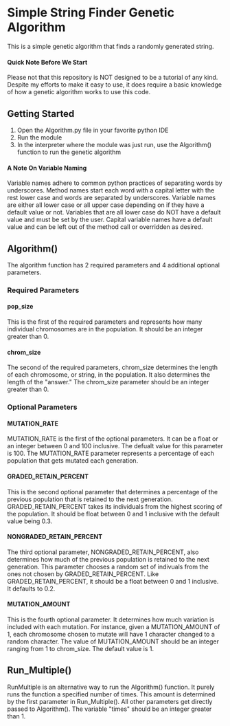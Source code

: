 # Simple String Finder Genetic Algorithm
This is a simple genetic algorithm that finds a randomly generated string.

#### Quick Note Before We Start
Please not that this repository is NOT designed to be a tutorial of any kind. Despite my efforts to make it easy to use, it does require 
a basic knowledge of how a genetic algorithm works to use this code.

## Getting Started
1. Open the Algorithm.py file in your favorite python IDE
2. Run the module
3. In the interpreter where the module was just run, use the Algorithm() function to run the genetic algorithm

#### A Note On Variable Naming
Variable names adhere to common python practices of separating words by underscores. Method names start each word with a capital letter with 
the rest lower case and words are separated by underscores. Variable names are either all lower case or all upper case depending on if they have 
a default value or not. Variables that are all lower case do NOT have a default value and must be set by the user. Capital variable names have a 
default value and can be left out of the method call or overridden as desired.

## Algorithm()
The algorithm function has 2 required parameters and 4 additional optional parameters.
### Required Parameters
  #### pop_size
  This is the first of the required parameters and represents how many individual chromosomes are in the population. It should be an
  integer greater than 0.
  #### chrom_size
  The second of the required parameters, chrom_size determines the length of each chromosome, or string, in the population. It also
  determines the length of the "answer." The chrom_size parameter should be an integer greater than 0.
### Optional Parameters
  #### MUTATION_RATE
  MUTATION_RATE is the first of the optional parameters. It can be a float or an integer between 0 and 100 inclusive. The defualt value for
  this parameter is 100. The MUTATION_RATE parameter represents a percentage of each population that gets mutated each generation.
  #### GRADED_RETAIN_PERCENT
  This is the second optional parameter that determines a percentage of the previous population that is retained to the next generation. 
  GRADED_RETAIN_PERCENT takes its individuals from the highest scoring of the population. It should be float between 0 and 1 inclusive with 
  the default value being 0.3. 
  #### NONGRADED_RETAIN_PERCENT
  The third optional parameter, NONGRADED_RETAIN_PERCENT, also determines how much of the previous population is retained to the next
  generation. This parameter chooses a random set of indivuals from the ones not chosen by GRADED_RETAIN_PERCENT. Like
  GRADED_RETAIN_PERCENT, it should be a float between 0 and 1 inclusive. It defaults to 0.2.
  #### MUTATION_AMOUNT
  This is the fourth optional parameter. It determines how much variation is included with each mutation. For instance, given a
  MUTATION_AMOUNT of 1, each chromosome chosen to mutate will have 1 character changed to a random character. The value of MUTATION_AMOUNT
  should be an integer ranging from 1 to chrom_size. The default value is 1.

## Run_Multiple()
  RunMultiple is an alternative way to run the Algorithm() function. It purely runs the function a specified number of times. This amount
  is determined by the first parameter in Run_Multiple(). All other parameters get directly passed to Algorithm(). The variable "times"
  should be an integer greater than 1.
